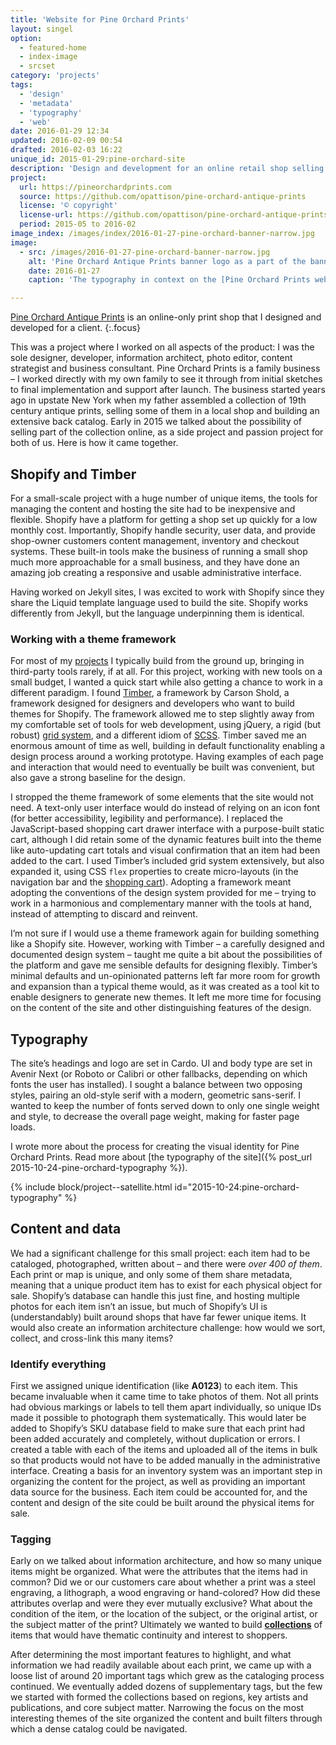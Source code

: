 ```yaml
---
title: 'Website for Pine Orchard Prints'
layout: singel
option:
  - featured-home
  - index-image
  - srcset
category: 'projects'
tags:
  - 'design'
  - 'metadata'
  - 'typography'
  - 'web'
date: 2016-01-29 12:34
updated: 2016-02-09 00:54
drafted: 2016-02-03 16:22
unique_id: 2015-01-29:pine-orchard-site
description: 'Design and development for an online retail shop selling antique prints.'
project:
  url: https://pineorchardprints.com
  source: https://github.com/opattison/pine-orchard-antique-prints
  license: '© copyright'
  license-url: https://github.com/opattison/pine-orchard-antique-prints#credits
  period: 2015-05 to 2016-02
image_index: /images/index/2016-01-27-pine-orchard-banner-narrow.jpg
image:
  - src: /images/2016-01-27-pine-orchard-banner-narrow.jpg
    alt: 'Pine Orchard Antique Prints banner logo as a part of the banner on the shop'
    date: 2016-01-27
    caption: 'The typography in context on the [Pine Orchard Prints website](https://pineorchardprints.com).'

---
```


[Pine Orchard Antique Prints](https://pineorchardprints.com) is an online-only print shop that I designed and developed for a client.
{:.focus}

This was a project where I worked on all aspects of the product: I was the sole designer, developer, information architect, photo editor, content strategist and business consultant. Pine Orchard Prints is a family business – I worked directly with my own family to see it through from initial sketches to final implementation and support after launch. The business started years ago in upstate New York when my father assembled a collection of 19th century antique prints, selling some of them in a local shop and building an extensive back catalog. Early in 2015 we talked about the possibility of selling part of the collection online, as a side project and passion project for both of us. Here is how it came together.

## Shopify and Timber

For a small-scale project with a huge number of unique items, the tools for managing the content and hosting the site had to be inexpensive and flexible. Shopify have a platform for getting a shop set up quickly for a low monthly cost. Importantly, Shopify handle security, user data, and provide shop-owner customers content management, inventory and checkout systems. These built-in tools make the business of running a small shop much more approachable for a small business, and they have done an amazing job creating a responsive and usable administrative interface.

Having worked on Jekyll sites, I was excited to work with Shopify since they share the Liquid template language used to build the site. Shopify works differently from Jekyll, but the language underpinning them is identical.

### Working with a theme framework

For most of my [projects](/projects/) I typically build from the ground up, bringing in third-party tools rarely, if at all. For this project, working with new tools on a small budget, I wanted a quick start while also getting a chance to work in a different paradigm. I found [Timber](http://shopify.github.io/Timber/), a framework by Carson Shold, a framework designed for designers and developers who want to build themes for Shopify. The framework allowed me to step slightly away from my comfortable set of tools for web development, using jQuery, a rigid (but robust) [grid system](http://shopify.github.io/Timber/#grid), and a different idiom of [SCSS](http://sass-lang.com/). Timber saved me an enormous amount of time as well, building in default functionality enabling a design process around a working prototype. Having examples of each page and interaction that would need to eventually be built was convenient, but also gave a strong baseline for the design.

I stropped the theme framework of some elements that the site would not need. A text-only user interface would do instead of relying on an icon font (for better accessibility, legibility and performance). I replaced the JavaScript-based shopping cart drawer interface with a purpose-built static cart, although I did retain some of the dynamic features built into the theme like auto-updating cart totals and visual confirmation that an item had been added to the cart. I used Timber’s included grid system extensively, but also expanded it, using CSS `flex` properties to create micro-layouts (in the navigation bar and the [shopping cart](https://pineorchardprints.com/cart)). Adopting a framework meant adopting the conventions of the design system provided for me – trying to work in a harmonious and complementary manner with the tools at hand, instead of attempting to discard and reinvent.

I’m not sure if I would use a theme framework again for building something like a Shopify site. However, working with Timber – a carefully designed and documented design system – taught me quite a bit about the possibilities of the platform and gave me sensible defaults for designing flexibly. Timber’s minimal defaults and un-opinionated patterns left far more room for growth and expansion than a typical theme would, as it was created as a tool kit to enable designers to generate new themes. It left me more time for focusing on the content of the site and other distinguishing features of the design.

## Typography

The site’s headings and logo are set in Cardo. UI and body type are set in Avenir Next (or Roboto or Calibri or other fallbacks, depending on which fonts the user has installed). I sought a balance between two opposing styles, pairing an old-style serif with a modern, geometric sans-serif. I wanted to keep the number of fonts served down to only one single weight and style, to decrease the overall page weight, making for faster page loads.

I wrote more about the process for creating the visual identity for Pine Orchard Prints. Read more about [the typography of the site]({% post_url 2015-10-24-pine-orchard-typography %}).

{% include block/project--satellite.html id="2015-10-24:pine-orchard-typography" %}

## Content and data

We had a significant challenge for this small project: each item had to be cataloged, photographed, written about – and there were *over 400 of them*. Each print or map is unique, and only some of them share metadata, meaning that a unique product item has to exist for each physical object for sale. Shopify’s database can handle this just fine, and hosting multiple photos for each item isn’t an issue, but much of Shopify’s UI is (understandably) built around shops that have far fewer unique items. It would also create an information architecture challenge: how would we sort, collect, and cross-link this many items?

### Identify everything

First we assigned unique identification (like **A0123**) to each item. This became invaluable when it came time to take photos of them. Not all prints had obvious markings or labels to tell them apart individually, so unique IDs made it possible to photograph them systematically. This would later be added to Shopify’s SKU database field to make sure that each print had been added accurately and completely, without duplication or errors. I created a table with each of the items and uploaded all of the items in bulk so that products would not have to be added manually in the administrative interface. Creating a basis for an inventory system was an important step in organizing the content for the project, as well as providing an important data source for the business. Each item could be accounted for, and the content and design of the site could be built around the physical items for sale.

### Tagging

Early on we talked about information architecture, and how so many unique items might be organized. What were the attributes that the items had in common? Did we or our customers care about whether a print was a steel engraving, a lithograph, a wood engraving or hand-colored? How did these attributes overlap and were they ever mutually exclusive? What about the condition of the item, or the location of the subject, or the original artist, or the subject matter of the print? Ultimately we wanted to build **[collections](https://pineorchardprints.com/collections)** of items that would have thematic continuity and interest to shoppers.

After determining the most important features to highlight, and what information we had readily available about each print, we came up with a loose list of around 20 important tags which grew as the cataloging process continued. We eventually added dozens of supplementary tags, but the few we started with formed the collections based on regions, key artists and publications, and core subject matter. Narrowing the focus on the most interesting themes of the site organized the content and built filters through which a dense catalog could be navigated.
